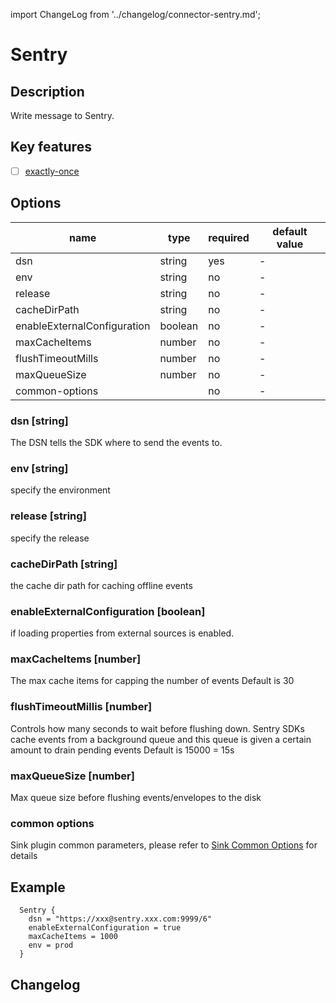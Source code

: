 import ChangeLog from '../changelog/connector-sentry.md';

# Sentry

## Description

Write message to Sentry.

## Key features

- [ ] [exactly-once](../../concept/connector-v2-features.md)

## Options

|            name             |  type   | required | default value |
|-----------------------------|---------|----------|---------------|
| dsn                         | string  | yes      | -             |
| env                         | string  | no       | -             |
| release                     | string  | no       | -             |
| cacheDirPath                | string  | no       | -             |
| enableExternalConfiguration | boolean | no       | -             |
| maxCacheItems               | number  | no       | -             |
| flushTimeoutMills           | number  | no       | -             |
| maxQueueSize                | number  | no       | -             |
| common-options              |         | no       | -             |

### dsn [string]

The DSN tells the SDK where to send the events to.

### env [string]

specify the environment

### release [string]

specify the release

### cacheDirPath [string]

the cache dir path for caching offline events

### enableExternalConfiguration [boolean]

if loading properties from external sources is enabled.

### maxCacheItems [number]

The max cache items for capping the number of events Default is 30

### flushTimeoutMillis [number]

Controls how many seconds to wait before flushing down. Sentry SDKs cache events from a background queue and this queue is given a certain amount to drain pending events Default is 15000 = 15s

### maxQueueSize [number]

Max queue size before flushing events/envelopes to the disk

### common options

Sink plugin common parameters, please refer to [Sink Common Options](../sink-common-options.md) for details

## Example

```
  Sentry {
    dsn = "https://xxx@sentry.xxx.com:9999/6"
    enableExternalConfiguration = true
    maxCacheItems = 1000
    env = prod
  }

```

## Changelog

<ChangeLog />

